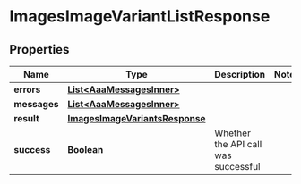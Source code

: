 

# ImagesImageVariantListResponse


## Properties

| Name | Type | Description | Notes |
|------------ | ------------- | ------------- | -------------|
|**errors** | [**List&lt;AaaMessagesInner&gt;**](AaaMessagesInner.md) |  |  |
|**messages** | [**List&lt;AaaMessagesInner&gt;**](AaaMessagesInner.md) |  |  |
|**result** | [**ImagesImageVariantsResponse**](ImagesImageVariantsResponse.md) |  |  |
|**success** | **Boolean** | Whether the API call was successful |  |



